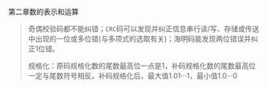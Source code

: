 第二章数的表示和运算

> 奇偶校验码都不能纠错；`CRC`码可以发现并纠正信息串行读/写、存储或传送中出现的一位或多位错(与多项式的选取有关)；海明码能发现两位错误并纠正1位错。
>
> 规格化：原码规格化数的尾数最高位一点是1，补码规格化数的尾数最高位一定与尾数符号相反。补码规格化后，最大值1.01···1，最小值1.0···0

